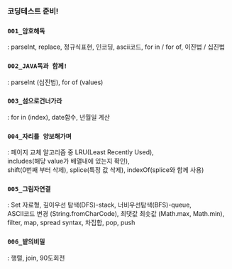 ### 코딩테스트 준비!

### `001_암호해독` <br>

: parseInt, replace, 정규식표현, 인코딩, ascii코드, for in / for of, 이진법 / 십진법

### `002_JAVA독과 함께!` <br>

: parseInt (십진법), for of (values)

### `003_섬으로건너가라`

: for in (index), date함수, 년월일 계산

### `004_자리를 양보해가며`

: 페이지 교체 알고리즘 중 LRU(Least Recently Used), <br/>
includes(해당 value가 배열내에 있는지 확인), <br/>
shift(0번째 부터 삭제), splice(특정 값 삭제), indexOf(splice와 함께 사용)<br/>

### `005_그림자연결`

: Set 자료형, 깊이우선 탐색(DFS)-stack, 너비우선탐색(BFS)-queue, <br/>
ASCII코드 변경 (String.fromCharCode), 최댓값 최솟값 (Math.max, Math.min), <br/>
filter, map, spread syntax, 차집합, pop, push

### `006_밭의비밀`

: 행렬, join, 90도회전
